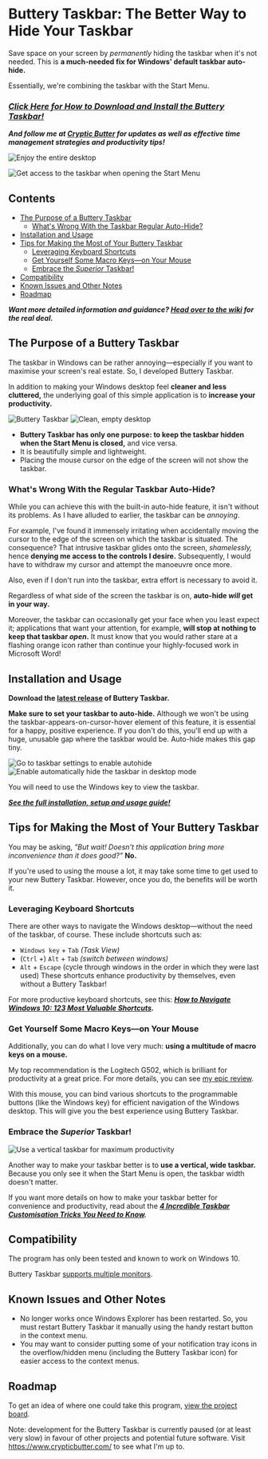 # Buttery Taskbar: The Better Way to Hide Your Taskbar
Save space on your screen by *permanently* hiding the taskbar when it's not needed. This is **a much-needed fix for Windows' default taskbar auto-hide.**

Essentially, we're combining the taskbar with the Start Menu.

### ***[Click Here for How to Download and Install the Buttery Taskbar!](https://github.com/CrypticButter/ButteryTaskbar/wiki/Installation,-Setup-and-Usage)***

***And follow me at [Cryptic Butter](https://www.crypticbutter.com) for updates as well as effective time management strategies and productivity tips!***

![Enjoy the entire desktop](https://i.imgur.com/HSuzqLhl.png)

![Get access to the taskbar when opening the Start Menu](https://i.imgur.com/RDkaKdcl.jpg)

## Contents
- [The Purpose of a Buttery Taskbar](#the-purpose-of-a-buttery-taskbar)
  - [What's Wrong With the Taskbar Regular Auto-Hide?](#whats-wrong-with-the-regular-taskbar-auto-hide)
- [Installation and Usage](#installation-and-usage)
- [Tips for Making the Most of Your Buttery Taskbar](#tips-for-making-the-most-of-your-buttery-taskbar)
  - [Leveraging Keyboard Shortcuts](#leveraging-keyboard-shortcuts)
  - [Get Yourself Some Macro Keys—on Your Mouse](#get-yourself-some-macro-keyson-your-mouse)
  - [Embrace the *Superior* Taskbar!](#embrace-the-superior-taskbar)
- [Compatibility](#compatibility)
- [Known Issues and Other Notes](#known-issues-and-other-notes)
- [Roadmap](#roadmap)

***Want more detailed information and guidance? [Head over to the wiki](https://github.com/CrypticButter/ButteryTaskbar/wiki) for the real deal.***
## The Purpose of a Buttery Taskbar
The taskbar in Windows can be rather annoying—especially if you want to maximise your screen's real estate. So, I developed Buttery Taskbar.

In addition to making your Windows desktop feel **cleaner and less cluttered,** the underlying goal of this simple application is to **increase your productivity.**

![Buttery Taskbar](https://i.imgur.com/aSJ0gJPt.png)
![Clean, empty desktop](https://i.imgur.com/sJ7v5zcm.jpg)

- **Buttery Taskbar has only one purpose: to keep the taskbar hidden when the Start Menu is closed,** and vice versa.
- It is beautifully simple and lightweight.
- Placing the mouse cursor on the edge of the screen will not show the taskbar.

### What's Wrong With the Regular Taskbar Auto-Hide?
While you can achieve this with the built-in auto-hide feature, it isn't without its problems. As I have alluded to earlier, the taskbar can be *annoying*.

For example, I've found it immensely irritating when accidentally moving the cursor to the edge of the screen on which the taskbar is situated. The consequence? That intrusive taskbar glides onto the screen, *shamelessly,* hence **denying me access to the controls I desire.** Subsequently, I would have to withdraw my cursor and attempt the manoeuvre once more.

Also, even if I don't run into the taskbar, extra effort is necessary to avoid it.

Regardless of what side of the screen the taskbar is on, **auto-hide *will* get in your way.**

Moreover, the taskbar can occasionally get your face when you least expect it; applications that want your attention, for example, **will stop at nothing to keep that taskbar *open*.** It must know that you would rather stare at a flashing orange icon rather than continue your highly-focused work in Microsoft Word!

## Installation and Usage
**Download the [latest release](https://github.com/CrypticButter/ButteryTaskbar/releases) of Buttery Taskbar.**

**Make sure to set your taskbar to auto-hide.** Although we won't be using the taskbar-appears-on-cursor-hover element of this feature, it is essential for a happy, positive experience. If you don't do this, you'll end up with a huge, unusable gap where the taskbar would be. Auto-hide makes this gap tiny.

![Go to taskbar settings to enable autohide](https://i.imgur.com/zSnFeA6m.jpg)
![Enable automatically hide the taskbar in desktop mode](https://i.imgur.com/MMVuYFjm.jpg)

You will need to use the Windows key to view the taskbar.

***[See the full installation, setup and usage guide!](https://github.com/CrypticButter/ButteryTaskbar/wiki/Installation,-Setup-and-Usage)***

## Tips for Making the Most of Your Buttery Taskbar
You may be asking, 
*"But wait! Doesn't this application bring more inconvenience than it does good?"*
**No.**

If you're used to using the mouse a lot, it may take some time to get used to your new Buttery Taskbar. However, once you do, the benefits will be worth it.

### Leveraging Keyboard Shortcuts
There are other ways to navigate the Windows desktop—without the need of the taskbar, of course. These include shortcuts such as:
- `Windows key` + `Tab` *(Task View)*
- (`Ctrl` +) `Alt` + `Tab` *(switch between windows)*
- `Alt` + `Escape` (cycle through windows in the order in which they were last used)
These shortcuts enhance productivity by themselves, even without a Buttery Taskbar!

For more productive keyboard shortcuts, see this: ***[How to Navigate Windows 10: 123 Most Valuable Shortcuts](https://crypticbutter.com/navigate-windows-10-123-shortcuts/).***

### Get Yourself Some Macro Keys—on Your Mouse
Additionally, you can do what I love very much: **using a multitude of macro keys on a mouse.**

My top recommendation is the Logitech G502, which is brilliant for productivity at a great price. For more details, you can see [my epic review](https://crypticbutter.com/best-mouse-for-programming-g502/).

With this mouse, you can bind various shortcuts to the programmable buttons (like the Windows key) for efficient navigation of the Windows desktop. This will give you the best experience using Buttery Taskbar.

### Embrace the *Superior* Taskbar!
![Use a vertical taskbar for maximum productivity](https://i.imgur.com/4GcKLupl.png)

Another way to make your taskbar better is to **use a vertical, wide taskbar.** Because you only see it when the Start Menu is open, the taskbar width doesn't matter.

If you want more details on how to make your taskbar better for convenience and productivity, read about the ***[4 Incredible Taskbar Customisation Tricks You Need to Know](https://crypticbutter.com/4-taskbar-customisation-tricks/).***

## Compatibility
The program has only been tested and known to work on Windows 10.

Buttery Taskbar [supports multiple monitors](https://github.com/CrypticButter/ButteryTaskbar/wiki/Using-Multiple-Displays).

## Known Issues and Other Notes
- No longer works once Windows Explorer has been restarted. So, you must restart Buttery Taskbar it manually using the handy restart button in the context menu.
- You may want to consider putting some of your notification tray icons in the overflow/hidden menu (including the Buttery Taskbar icon) for easier access to the context menus.

## Roadmap
To get an idea of where one could take this program, [view the project board](https://github.com/CrypticButter/ButteryTaskbar/projects/1).

Note: development for the Buttery Taskbar is currently paused (or at least very slow) in favour of other projects and potential future software. Visit https://www.crypticbutter.com/ to see what I'm up to.
